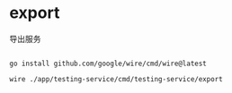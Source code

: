 # export

导出服务

```shell

go install github.com/google/wire/cmd/wire@latest

wire ./app/testing-service/cmd/testing-service/export

```